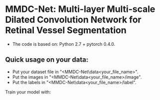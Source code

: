 # MMDC-Net: Multi-layer Multi-scale Dilated Convolution Network for Retinal Vessel Segmentation


- The code is based on: Python 2.7 + pytorch 0.4.0.


## Quick usage on your data:

- Put your dataset file in "\<MMDC-Net\data\<your\_file\_name\>".
- Put the images in "\<MMDC-Net\data\<your\_file\_name\>/image".
- Put the labels in "\<MMDC-Net\data\<your\_file\_name\>/label".


Train your model with:



